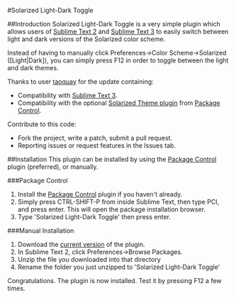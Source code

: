 #Solarized Light-Dark Toggle

##Introduction
Solarized Light-Dark Toggle is a very simple plugin which allows users of [Sublime Text 2][st2] and [Sublime Text 3][st3] to easily switch between light and dark versions of the Solarized color scheme.

Instead of having to manually click Preferences->Color Scheme->Solarized (\[Light|Dark\]), you can simply press F12 in order to toggle between the light and dark themes.

Thanks to user [taoquay][taoquay-page] for the update containing:
* Compatibility with [Sublime Text 3][st3].
* Compatibility with the optional [Solarized Theme plugin][solarizedtheme-plugin] from [Package Control][packagecontrol].

Contribute to this code:
* Fork the project, write a patch, submit a pull request.
* Reporting issues or request features in the Issues tab.

##Installation
This plugin can be installed by using the [Package Control][packagecontrol] plugin \(preferred\), or manually.

###Package Control
1. Install the [Package Control][packagecontrol] plugin if you haven't already.
2. Simply press CTRL-SHIFT-P from inside Sublime Text, then type PCI, and press enter. This will open the package installation browser.
3. Type 'Solarized Light-Dark Toggle' then press enter.

###Manual Installation
1. Download the [current version][currentVersion] of the plugin.
2. In Sublime Text 2, click Preferences->Browse Packages.
3. Unzip the file you downloaded into that directory
4. Rename the folder you just unzipped to 'Solarized Light-Dark Toggle'

Congratulations. The plugin is now installed. Test it by pressing F12 a few times.

[st2]: http://www.sublimetext.com/ "Sublime Text 2"
[st3]: http://www.sublimetext.com/3 "Sublime Text 3"
[packagecontrol]: http://wbond.net/sublime_packages/package_control "Package Control"
[currentVersion]: https://nodeload.github.com/damccull/sublimetext2-SolarizedToggle/zip/v1.3 "Current Version"
[solarizedtheme-plugin]: https://github.com/sublimecolors/solarized "Solarized Theme Plugin"
[taoquay-page]: https://github.com/taoquay "taoquay"
